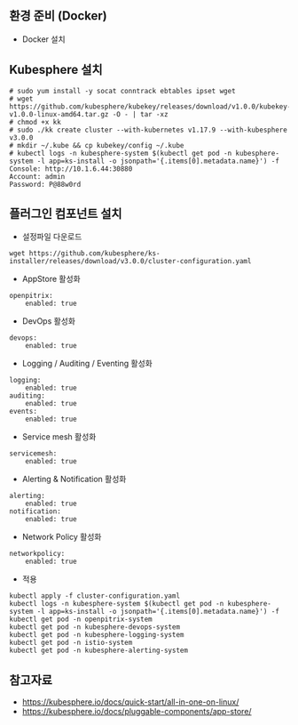
## 환경 준비 (Docker)
- Docker 설치

## Kubesphere 설치
```
# sudo yum install -y socat conntrack ebtables ipset wget
# wget https://github.com/kubesphere/kubekey/releases/download/v1.0.0/kubekey-v1.0.0-linux-amd64.tar.gz -O - | tar -xz
# chmod +x kk
# sudo ./kk create cluster --with-kubernetes v1.17.9 --with-kubesphere v3.0.0
# mkdir ~/.kube && cp kubekey/config ~/.kube
# kubectl logs -n kubesphere-system $(kubectl get pod -n kubesphere-system -l app=ks-install -o jsonpath='{.items[0].metadata.name}') -f
Console: http://10.1.6.44:30880
Account: admin
Password: P@88w0rd
```

## 플러그인 컴포넌트 설치
- 설정파일 다운로드
```
wget https://github.com/kubesphere/ks-installer/releases/download/v3.0.0/cluster-configuration.yaml
```
- AppStore 활성화
```
openpitrix:
    enabled: true    
```
- DevOps 활성화
```
devops:
    enabled: true
```
- Logging / Auditing / Eventing 활성화
```
logging:
    enabled: true
auditing:
    enabled: true 
events:
    enabled: true     
```
- Service mesh 활성화
```
servicemesh:
    enabled: true 
```
- Alerting & Notification 활성화
```
alerting:
    enabled: true 
notification:
    enabled: true
```
- Network Policy 활성화
```
networkpolicy:
    enabled: true 
```
- 적용 
```
kubectl apply -f cluster-configuration.yaml    
kubectl logs -n kubesphere-system $(kubectl get pod -n kubesphere-system -l app=ks-install -o jsonpath='{.items[0].metadata.name}') -f
kubectl get pod -n openpitrix-system
kubectl get pod -n kubesphere-devops-system
kubectl get pod -n kubesphere-logging-system
kubectl get pod -n istio-system
kubectl get pod -n kubesphere-alerting-system
```

## 참고자료
- https://kubesphere.io/docs/quick-start/all-in-one-on-linux/
- https://kubesphere.io/docs/pluggable-components/app-store/
